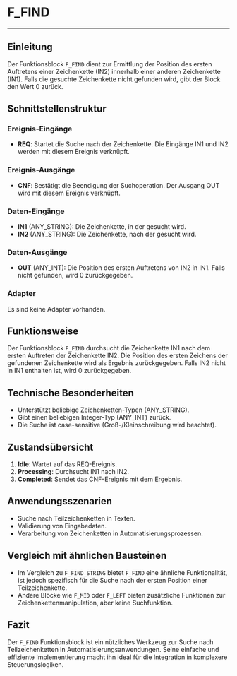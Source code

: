 # F_FIND

* * * * * * * * * *
## Einleitung
Der Funktionsblock `F_FIND` dient zur Ermittlung der Position des ersten Auftretens einer Zeichenkette (IN2) innerhalb einer anderen Zeichenkette (IN1). Falls die gesuchte Zeichenkette nicht gefunden wird, gibt der Block den Wert 0 zurück. 

## Schnittstellenstruktur
### **Ereignis-Eingänge**
- **REQ**: Startet die Suche nach der Zeichenkette. Die Eingänge IN1 und IN2 werden mit diesem Ereignis verknüpft.

### **Ereignis-Ausgänge**
- **CNF**: Bestätigt die Beendigung der Suchoperation. Der Ausgang OUT wird mit diesem Ereignis verknüpft.

### **Daten-Eingänge**
- **IN1** (ANY_STRING): Die Zeichenkette, in der gesucht wird.
- **IN2** (ANY_STRING): Die Zeichenkette, nach der gesucht wird.

### **Daten-Ausgänge**
- **OUT** (ANY_INT): Die Position des ersten Auftretens von IN2 in IN1. Falls nicht gefunden, wird 0 zurückgegeben.

### **Adapter**
Es sind keine Adapter vorhanden.

## Funktionsweise
Der Funktionsblock `F_FIND` durchsucht die Zeichenkette IN1 nach dem ersten Auftreten der Zeichenkette IN2. Die Position des ersten Zeichens der gefundenen Zeichenkette wird als Ergebnis zurückgegeben. Falls IN2 nicht in IN1 enthalten ist, wird 0 zurückgegeben.

## Technische Besonderheiten
- Unterstützt beliebige Zeichenketten-Typen (ANY_STRING).
- Gibt einen beliebigen Integer-Typ (ANY_INT) zurück.
- Die Suche ist case-sensitive (Groß-/Kleinschreibung wird beachtet).

## Zustandsübersicht
1. **Idle**: Wartet auf das REQ-Ereignis.
2. **Processing**: Durchsucht IN1 nach IN2.
3. **Completed**: Sendet das CNF-Ereignis mit dem Ergebnis.

## Anwendungsszenarien
- Suche nach Teilzeichenketten in Texten.
- Validierung von Eingabedaten.
- Verarbeitung von Zeichenketten in Automatisierungsprozessen.

## Vergleich mit ähnlichen Bausteinen
- Im Vergleich zu `F_FIND_STRING` bietet `F_FIND` eine ähnliche Funktionalität, ist jedoch spezifisch für die Suche nach der ersten Position einer Teilzeichenkette.
- Andere Blöcke wie `F_MID` oder `F_LEFT` bieten zusätzliche Funktionen zur Zeichenkettenmanipulation, aber keine Suchfunktion.

## Fazit
Der `F_FIND` Funktionsblock ist ein nützliches Werkzeug zur Suche nach Teilzeichenketten in Automatisierungsanwendungen. Seine einfache und effiziente Implementierung macht ihn ideal für die Integration in komplexere Steuerungslogiken.